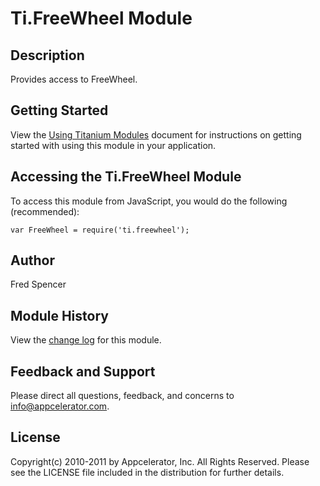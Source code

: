 # Ti.FreeWheel Module

## Description

Provides access to FreeWheel.

## Getting Started

View the [Using Titanium Modules](https://wiki.appcelerator.org/display/tis/Using+Titanium+Modules) document for instructions on getting
started with using this module in your application.

## Accessing the Ti.FreeWheel Module

To access this module from JavaScript, you would do the following (recommended):

	var FreeWheel = require('ti.freewheel');

## Author

Fred Spencer

## Module History

View the [change log](changelog.html) for this module.

## Feedback and Support

Please direct all questions, feedback, and concerns to [info@appcelerator.com](mailto:info@appcelerator.com?subject=Android%20FreeWheel%20Module).

## License

Copyright(c) 2010-2011 by Appcelerator, Inc. All Rights Reserved. Please see the LICENSE file included in the distribution for further details.
